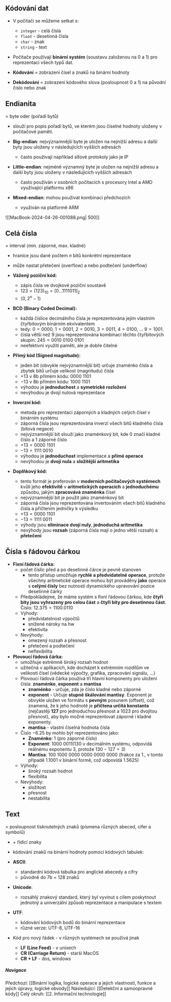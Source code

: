 ## Kódování dat
- V počítači se můžeme setkat s:
	- `integer` - celá čísla
	- `float` - desetinná čísla
	- `char` - znak
	- `string` - text

- Počítače používají **binární systém** (soustavu založenou na 0 a 1) pro reprezentaci všech typů dat.
- **Kódování** = zobrazení čísel a znaků na binární hodnoty
- **Dekódování** = zobrazení kódového slova (posloupnost 0 a 1) na původní číslo nebo znak

## Endianita
= byte oder (pořadí bytů)
- slouží pro popis pořadí bytů, ve kterém jsou číselné hodnoty uloženy v počítačové paměti.

- **Big-endian**: nejvýznamnější byte je uložen na nejnižší adresu a další byty jsou uloženy v následujících vyšších adresách
	- často používají například síťové protokoly jako je IP
- **Little-endian**: nejméně významný byte je uložen na nejnižší adresu a další byty jsou uloženy v následujících vyšších adresách
	- často používán v osobních počítacích s procesory Intel a AMD využívající platformu x86
- **Mixed-endian**: mohou používat kombinaci předchozích
	- využíván na platformě ARM

![[MacBook-2024-04-26-001088.png| 500]]

## Celá čísla
= interval ⟨min. záporné, max. kladné⟩
- hranice jsou dané počtem $n$ bitů konkrétní reprezentace
- může nastat přetečení (overflow) a nebo podtečení (underflow)

- **Vážený poziční kód:**
	- zápis čísla ve dvojkové poziční soustavě
	- $123 = (123)_{10} = [0...1111011]_{2}$
	- $⟨0, 2^{n}-1⟩$
- **BCD (Binary Coded Decimal):**
	- každá číslice decimálního čísla je reprezentována jejím vlastním čtyřbitovým binárním ekvivalentem
	- tedy: $0 = 0000$, $1 = 0001$, $2 = 0010$, $3 = 0011$, $4 = 0100$, ... $9 = 1001$.
	- čísla větší než $9$ jsou reprezentována kombinací těchto čtyřbitových skupin: $245 = 0010\ 0100\ 0101$
	- neefektivní využití paměti, ale je dobře čitelné
- **Přímý kód (Signed magnitude):**
	- jeden bit (obvykle nejvýznamnější bit) určuje znaménko čísla a zbytek bitů určuje velikost (magnitudu) čísla
	- $+13$ v 8b přímém kódu: $0000\ 1101$
	- $-13$ v 8b přímém kódu: $1000\ 1101$
	- výhodou je **jednoduchost** a **symetrické rozložení**
	- nevýhodou je dvojí nulová reprezentace
- **Inverzní kód:**
	- metoda pro reprezentaci záporných a kladných celých čísel v binárním systému
	- záporná čísla jsou reprezentována inverzí všech bitů kladného čísla (bitová negace)
	- nejvýznamnější bit slouží jako znaménkový bit, kde 0 značí kladné číslo a 1 záporné číslo
	- $+13 = 0000\ 1101$
	- $-13 = 1111\ 0010$
	- výhodou je **jednoduchost** implementace a **přímé operace**
	- nevýhodou je **dvojí nula** a **složitější aritmetika**
- **Doplňkový kód:**
	- tento formát je preferován v **moderních počítačových systémech** kvůli jeho **efektivitě** v **aritmetických operacích** a **jednoduchému** způsobu, jakým **zpracovává znaménka** čísel
	- nejvýznamnější bit je použit jako znaménkový bit
	- záporná čísla jsou reprezentována invertováním všech bitů kladného čísla a přičtením jedničky k výsledku
	- $+13 = 0000\ 1101$
	- $-13 = 1111\ 0011$
	- výhody jsou **eliminace dvojí nuly**, **jednoduchá aritmetika**
	- nevýhody jsou **rozsah** (záporná čísla mají o jedno větší rozsah) a **přetečení** 

## Čísla s řádovou čárkou
- **Fixní řádová čárka:**
	- počet číslic před a po desetinné čárce je pevně stanoven
		- tento přístup umožňuje **rychlé a předvídatelné operace**, protože všechny aritmetické operace mohou být prováděny **jako** operace s **celými čísly** bez nutnosti dynamického upravování pozice desetinné čárky
	- Předpokládejme, že máme systém s fixní řádovou čárkou, kde **čtyři bity jsou vyhrazeny pro celou část** a **čtyři bity pro desetinnou část**. Číslo: $12.375 = 1100.0110$
	- Výhody:
		- předvídatelnost výpočtů
		- snížené nároky na hw
		- efektivita
	- Nevýhody:
		- omezený rozsah a přesnost
		- přetečení a podtečení
		- neflexibilita
- **Plovoucí řádová čárka:**
	- umožňuje extrémně široký rozsah hodnot
	- užitečná v aplikacích, kde docházet k extrémním rozdílům ve velikosti čísel (vědecké výpočty, grafika, zpracování signálu, ...)
	- Plovoucí řádová čárka používá tři hlavní komponenty pro uložení čísla: **znaménko**, **exponent** a **mantisa**
		- **znaménko** - určuje, zda je číslo kladné nebo záporné
		- **exponent** - Určuje **stupně škálování mantisy**. Exponent je obvykle uložen ve formátu s **pevným** posunem (offset), což znamená, že k jeho hodnotě je **přičtena určitá konstanta** (nejčastěji **127** pro jednoduchou přesnost a 1023 pro dvojitou přesnost), aby bylo možné reprezentovat záporné i kladné exponenty.
		- **mantisa** - vlastní číselná hodnota čísla
	- Číslo $-6.25$ by mohlo být reprezentováno jako:
		- **Znaménko**: $1$ (pro záporné číslo)
		- **Exponent**: $1000\ 0011$($130$ v decimálním systému, odpovídá reálnému exponentu $3$, protože $130-127=3$)
		- **Mantisa**: $100\ 1000\ 0000\ 0000\ 0000\ 0000$ (frakce za 1., v tomto případě 1.1001 v binární formě, což odpovídá 1.5625)
	- Výhody:
		- široký rozsah hodnot
		- flexibilita
	- Nevýhody:
		- složitost
		- přesnost
		- nestabilita

## Text
= posloupnost tisknutelných znaků (písmena různých abeced, cifer a symbolů)
+ \+ řídící znaky
- kódování znaků na binární hodnoty pomocí kódových tabulek:
- **ASCII**: 
	- standardní kódová tabulka pro anglické abecedy a cifry
	- původně do $7$b = $128$ znaků
- **Unicode**: 
	- rozsáhlý znakový standard, který byl vyvinut s cílem poskytnout jednotný a univerzální způsob reprezentace a manipulace s textem
- **UTF**:
	- kódování kódových bodů do binární reprezentace 
	- různé verze: UTF-8, UTF-16

- Kód pro nový řádek - v různých systémech se používá jinak
	- **LF (Line Feed)** - v unixech
	- **CR (Carriage Return)** - starší MacOS
	- **CR + LF** - dos, windows

##### Navigace
Předchozí:  [[Binární logika, logické operace a jejich vlastnosti, funkce a jejich úpravy, logické obvody]]
Následující: [[Detekční a samoopravné kódy]]
Celý okruh: [[2. Informační technologie]]